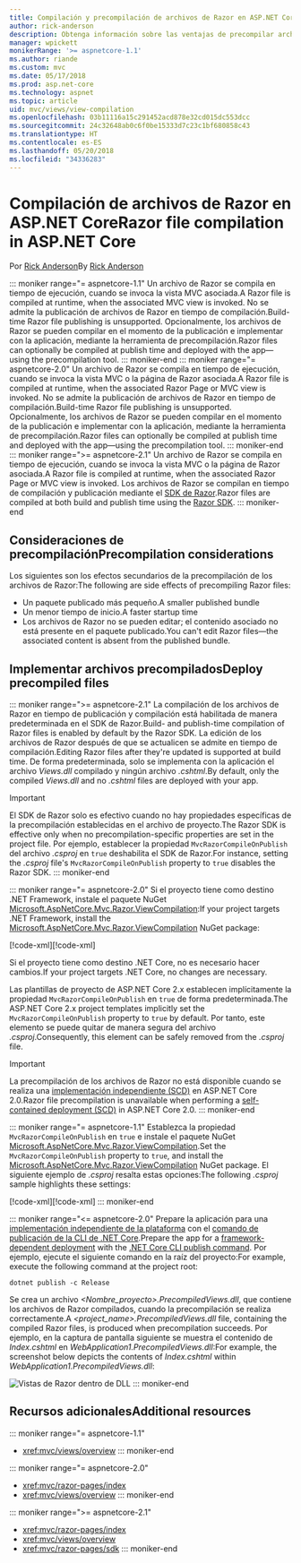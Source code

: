 ```yaml
---
title: Compilación y precompilación de archivos de Razor en ASP.NET Core
author: rick-anderson
description: Obtenga información sobre las ventajas de precompilar archivos Razor y cómo lograr la precompilación de estos archivos en una aplicación ASP.NET Core.
manager: wpickett
monikerRange: '>= aspnetcore-1.1'
ms.author: riande
ms.custom: mvc
ms.date: 05/17/2018
ms.prod: asp.net-core
ms.technology: aspnet
ms.topic: article
uid: mvc/views/view-compilation
ms.openlocfilehash: 03b11116a15c291452acd878e32cd015dc553dcc
ms.sourcegitcommit: 24c32648ab0c6f0be15333d7c23c1bf680858c43
ms.translationtype: HT
ms.contentlocale: es-ES
ms.lasthandoff: 05/20/2018
ms.locfileid: "34336283"
---
```

# <a name="razor-file-compilation-in-aspnet-core"></a><span data-ttu-id="2b005-103">Compilación de archivos de Razor en ASP.NET Core</span><span class="sxs-lookup"><span data-stu-id="2b005-103">Razor file compilation in ASP.NET Core</span></span>

<span data-ttu-id="2b005-104">Por [Rick Anderson](https://twitter.com/RickAndMSFT)</span><span class="sxs-lookup"><span data-stu-id="2b005-104">By [Rick Anderson](https://twitter.com/RickAndMSFT)</span></span>

::: moniker range="= aspnetcore-1.1"
<span data-ttu-id="2b005-105">Un archivo de Razor se compila en tiempo de ejecución, cuando se invoca la vista MVC asociada.</span><span class="sxs-lookup"><span data-stu-id="2b005-105">A Razor file is compiled at runtime, when the associated MVC view is invoked.</span></span> <span data-ttu-id="2b005-106">No se admite la publicación de archivos de Razor en tiempo de compilación.</span><span class="sxs-lookup"><span data-stu-id="2b005-106">Build-time Razor file publishing is unsupported.</span></span> <span data-ttu-id="2b005-107">Opcionalmente, los archivos de Razor se pueden compilar en el momento de la publicación e implementar con la aplicación, mediante la herramienta de precompilación.</span><span class="sxs-lookup"><span data-stu-id="2b005-107">Razor files can optionally be compiled at publish time and deployed with the app&mdash;using the precompilation tool.</span></span>
::: moniker-end
::: moniker range="= aspnetcore-2.0"
<span data-ttu-id="2b005-108">Un archivo de Razor se compila en tiempo de ejecución, cuando se invoca la vista MVC o la página de Razor asociada.</span><span class="sxs-lookup"><span data-stu-id="2b005-108">A Razor file is compiled at runtime, when the associated Razor Page or MVC view is invoked.</span></span> <span data-ttu-id="2b005-109">No se admite la publicación de archivos de Razor en tiempo de compilación.</span><span class="sxs-lookup"><span data-stu-id="2b005-109">Build-time Razor file publishing is unsupported.</span></span> <span data-ttu-id="2b005-110">Opcionalmente, los archivos de Razor se pueden compilar en el momento de la publicación e implementar con la aplicación, mediante la herramienta de precompilación.</span><span class="sxs-lookup"><span data-stu-id="2b005-110">Razor files can optionally be compiled at publish time and deployed with the app&mdash;using the precompilation tool.</span></span>
::: moniker-end
::: moniker range=">= aspnetcore-2.1"
<span data-ttu-id="2b005-111">Un archivo de Razor se compila en tiempo de ejecución, cuando se invoca la vista MVC o la página de Razor asociada.</span><span class="sxs-lookup"><span data-stu-id="2b005-111">A Razor file is compiled at runtime, when the associated Razor Page or MVC view is invoked.</span></span> <span data-ttu-id="2b005-112">Los archivos de Razor se compilan en tiempo de compilación y publicación mediante el [SDK de Razor](xref:mvc/razor-pages/sdk).</span><span class="sxs-lookup"><span data-stu-id="2b005-112">Razor files are compiled at both build and publish time using the [Razor SDK](xref:mvc/razor-pages/sdk).</span></span>
::: moniker-end

## <a name="precompilation-considerations"></a><span data-ttu-id="2b005-113">Consideraciones de precompilación</span><span class="sxs-lookup"><span data-stu-id="2b005-113">Precompilation considerations</span></span>

<span data-ttu-id="2b005-114">Los siguientes son los efectos secundarios de la precompilación de los archivos de Razor:</span><span class="sxs-lookup"><span data-stu-id="2b005-114">The following are side effects of precompiling Razor files:</span></span>

* <span data-ttu-id="2b005-115">Un paquete publicado más pequeño.</span><span class="sxs-lookup"><span data-stu-id="2b005-115">A smaller published bundle</span></span>
* <span data-ttu-id="2b005-116">Un menor tiempo de inicio.</span><span class="sxs-lookup"><span data-stu-id="2b005-116">A faster startup time</span></span>
* <span data-ttu-id="2b005-117">Los archivos de Razor no se pueden editar; el contenido asociado no está presente en el paquete publicado.</span><span class="sxs-lookup"><span data-stu-id="2b005-117">You can't edit Razor files&mdash;the associated content is absent from the published bundle.</span></span>

## <a name="deploy-precompiled-files"></a><span data-ttu-id="2b005-118">Implementar archivos precompilados</span><span class="sxs-lookup"><span data-stu-id="2b005-118">Deploy precompiled files</span></span>

::: moniker range=">= aspnetcore-2.1"
<span data-ttu-id="2b005-119">La compilación de los archivos de Razor en tiempo de publicación y compilación está habilitada de manera predeterminada en el SDK de Razor.</span><span class="sxs-lookup"><span data-stu-id="2b005-119">Build- and publish-time compilation of Razor files is enabled by default by the Razor SDK.</span></span> <span data-ttu-id="2b005-120">La edición de los archivos de Razor después de que se actualicen se admite en tiempo de compilación.</span><span class="sxs-lookup"><span data-stu-id="2b005-120">Editing Razor files after they're updated is supported at build time.</span></span> <span data-ttu-id="2b005-121">De forma predeterminada, solo se implementa con la aplicación el archivo *Views.dll* compilado y ningún archivo *.cshtml*.</span><span class="sxs-lookup"><span data-stu-id="2b005-121">By default, only the compiled *Views.dll* and no *.cshtml* files are deployed with your app.</span></span>

> [!IMPORTANT]
> <span data-ttu-id="2b005-122">El SDK de Razor solo es efectivo cuando no hay propiedades específicas de la precompilación establecidas en el archivo de proyecto.</span><span class="sxs-lookup"><span data-stu-id="2b005-122">The Razor SDK is effective only when no precompilation-specific properties are set in the project file.</span></span> <span data-ttu-id="2b005-123">Por ejemplo, establecer la propiedad `MvcRazorCompileOnPublish` del archivo *.csproj* en `true` deshabilita el SDK de Razor.</span><span class="sxs-lookup"><span data-stu-id="2b005-123">For instance, setting the *.csproj* file's `MvcRazorCompileOnPublish` property to `true` disables the Razor SDK.</span></span>
::: moniker-end

::: moniker range="= aspnetcore-2.0"
<span data-ttu-id="2b005-124">Si el proyecto tiene como destino .NET Framework, instale el paquete NuGet [Microsoft.AspNetCore.Mvc.Razor.ViewCompilation](https://www.nuget.org/packages/Microsoft.AspNetCore.Mvc.Razor.ViewCompilation/):</span><span class="sxs-lookup"><span data-stu-id="2b005-124">If your project targets .NET Framework, install the [Microsoft.AspNetCore.Mvc.Razor.ViewCompilation](https://www.nuget.org/packages/Microsoft.AspNetCore.Mvc.Razor.ViewCompilation/) NuGet package:</span></span>

<span data-ttu-id="2b005-125">[!code-xml[](view-compilation/sample/DotNetFrameworkProject.csproj?name=snippet_ViewCompilationPackage)]</span><span class="sxs-lookup"><span data-stu-id="2b005-125">[!code-xml[](view-compilation/sample/DotNetFrameworkProject.csproj?name=snippet_ViewCompilationPackage)]</span></span>

<span data-ttu-id="2b005-126">Si el proyecto tiene como destino .NET Core, no es necesario hacer cambios.</span><span class="sxs-lookup"><span data-stu-id="2b005-126">If your project targets .NET Core, no changes are necessary.</span></span>

<span data-ttu-id="2b005-127">Las plantillas de proyecto de ASP.NET Core 2.x establecen implícitamente la propiedad `MvcRazorCompileOnPublish` en `true` de forma predeterminada.</span><span class="sxs-lookup"><span data-stu-id="2b005-127">The ASP.NET Core 2.x project templates implicitly set the `MvcRazorCompileOnPublish` property to `true` by default.</span></span> <span data-ttu-id="2b005-128">Por tanto, este elemento se puede quitar de manera segura del archivo *.csproj*.</span><span class="sxs-lookup"><span data-stu-id="2b005-128">Consequently, this element can be safely removed from the *.csproj* file.</span></span>

> [!IMPORTANT]
> <span data-ttu-id="2b005-129">La precompilación de los archivos de Razor no está disponible cuando se realiza una [implementación independiente (SCD)](/dotnet/core/deploying/#self-contained-deployments-scd) en ASP.NET Core 2.0.</span><span class="sxs-lookup"><span data-stu-id="2b005-129">Razor file precompilation is unavailable when performing a [self-contained deployment (SCD)](/dotnet/core/deploying/#self-contained-deployments-scd) in ASP.NET Core 2.0.</span></span>
::: moniker-end

::: moniker range="= aspnetcore-1.1"
<span data-ttu-id="2b005-130">Establezca la propiedad `MvcRazorCompileOnPublish` en `true` e instale el paquete NuGet [Microsoft.AspNetCore.Mvc.Razor.ViewCompilation](https://www.nuget.org/packages/Microsoft.AspNetCore.Mvc.Razor.ViewCompilation/).</span><span class="sxs-lookup"><span data-stu-id="2b005-130">Set the `MvcRazorCompileOnPublish` property to `true`, and install the [Microsoft.AspNetCore.Mvc.Razor.ViewCompilation](https://www.nuget.org/packages/Microsoft.AspNetCore.Mvc.Razor.ViewCompilation/) NuGet package.</span></span> <span data-ttu-id="2b005-131">El siguiente ejemplo de *.csproj* resalta estas opciones:</span><span class="sxs-lookup"><span data-stu-id="2b005-131">The following *.csproj* sample highlights these settings:</span></span>

<span data-ttu-id="2b005-132">[!code-xml[](view-compilation/sample/MvcRazorCompileOnPublish.csproj?highlight=4,10)]</span><span class="sxs-lookup"><span data-stu-id="2b005-132">[!code-xml[](view-compilation/sample/MvcRazorCompileOnPublish.csproj?highlight=4,10)]</span></span>
::: moniker-end

::: moniker range="<= aspnetcore-2.0"
<span data-ttu-id="2b005-133">Prepare la aplicación para una [implementación independiente de la plataforma](/dotnet/core/deploying/#framework-dependent-deployments-fdd) con el [comando de publicación de la CLI de .NET Core](/dotnet/core/tools/dotnet-publish).</span><span class="sxs-lookup"><span data-stu-id="2b005-133">Prepare the app for a [framework-dependent deployment](/dotnet/core/deploying/#framework-dependent-deployments-fdd) with the [.NET Core CLI publish command](/dotnet/core/tools/dotnet-publish).</span></span> <span data-ttu-id="2b005-134">Por ejemplo, ejecute el siguiente comando en la raíz del proyecto:</span><span class="sxs-lookup"><span data-stu-id="2b005-134">For example, execute the following command at the project root:</span></span>

```console
dotnet publish -c Release
```

<span data-ttu-id="2b005-135">Se crea un archivo *<Nombre_proyecto>.PrecompiledViews.dll*, que contiene los archivos de Razor compilados, cuando la precompilación se realiza correctamente.</span><span class="sxs-lookup"><span data-stu-id="2b005-135">A *<project_name>.PrecompiledViews.dll* file, containing the compiled Razor files, is produced when precompilation succeeds.</span></span> <span data-ttu-id="2b005-136">Por ejemplo, en la captura de pantalla siguiente se muestra el contenido de *Index.cshtml* en *WebApplication1.PrecompiledViews.dll*:</span><span class="sxs-lookup"><span data-stu-id="2b005-136">For example, the screenshot below depicts the contents of *Index.cshtml* within *WebApplication1.PrecompiledViews.dll*:</span></span>

![Vistas de Razor dentro de DLL](view-compilation/_static/razor-views-in-dll.png)
::: moniker-end

## <a name="additional-resources"></a><span data-ttu-id="2b005-138">Recursos adicionales</span><span class="sxs-lookup"><span data-stu-id="2b005-138">Additional resources</span></span>

::: moniker range="= aspnetcore-1.1"
* <xref:mvc/views/overview>
::: moniker-end

::: moniker range="= aspnetcore-2.0"
* <xref:mvc/razor-pages/index>
* <xref:mvc/views/overview>
::: moniker-end

::: moniker range=">= aspnetcore-2.1"
* <xref:mvc/razor-pages/index>
* <xref:mvc/views/overview>
* <xref:mvc/razor-pages/sdk>
::: moniker-end